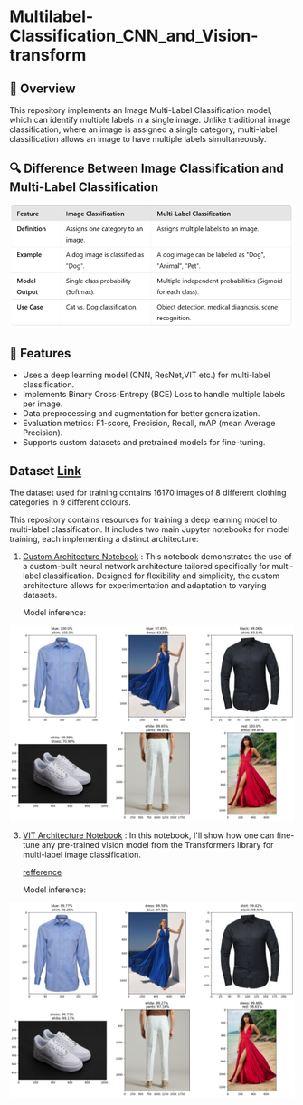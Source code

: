 # Multilabel-Classification_CNN_and_Vision-transform

## 📌 Overview
This repository implements an Image Multi-Label Classification model, which can identify multiple labels in a single image. Unlike traditional image classification, where an image is assigned a single category, multi-label classification allows an image to have multiple labels simultaneously.

## 🔍 Difference Between Image Classification and Multi-Label Classification
![image](https://github.com/KaushiML3/Multilabel-Classification_CNN_and_Vision-Transformer/blob/main/src_img/Screenshot%20(90).png)



## 🚀 Features

- Uses a deep learning model (CNN, ResNet,VIT etc.) for multi-label classification.
- Implements Binary Cross-Entropy (BCE) Loss to handle multiple labels per image.
- Data preprocessing and augmentation for better generalization.
- Evaluation metrics: F1-score, Precision, Recall, mAP (mean Average Precision).
- Supports custom datasets and pretrained models for fine-tuning.


## Dataset [Link](https://www.kaggle.com/datasets/kaiska/apparel-dataset/data)
The dataset used for training contains 16170 images of  8 different clothing categories in 9 different colours.

This repository contains resources for training a deep learning model to multi-label classification. It includes two main Jupyter notebooks for model training, each implementing a distinct architecture:

1. [Custom Architecture Notebook](https://github.com/KaushiML3/Multilabel-Classification_CNN_and_Vision-Transformer/blob/main/notebooks/multi_label_classification_(Sequence_input).ipynb) :
     This notebook demonstrates the use of a custom-built neural network architecture tailored specifically for multi-label classification. Designed for flexibility and simplicity, the custom architecture allows for experimentation and adaptation to varying datasets.

   Model inference:

  ![image](https://github.com/KaushiML3/Multilabel-Classification_CNN_and_Vision-Transformer/blob/main/src_img/cnn.png)

3. [VIT Architecture Notebook](https://github.com/KaushiML3/Multilabel-Classification_CNN_and_Vision-Transformer/blob/main/notebooks/multi-label-image-classification_VIT(SigLIP).ipynb) :
      In this notebook, I'll show how one can fine-tune any pre-trained vision model from the Transformers library for multi-label image classification.

   [refference](https://github.com/NielsRogge/Transformers-Tutorials/blob/master/SigLIP/Fine_tuning_SigLIP_and_friends_for_multi_label_image_classification.ipynb)
   
   Model inference:
  
  ![image](https://github.com/KaushiML3/Multilabel-Classification_CNN_and_Vision-Transformer/blob/main/src_img/sliglip.png)
